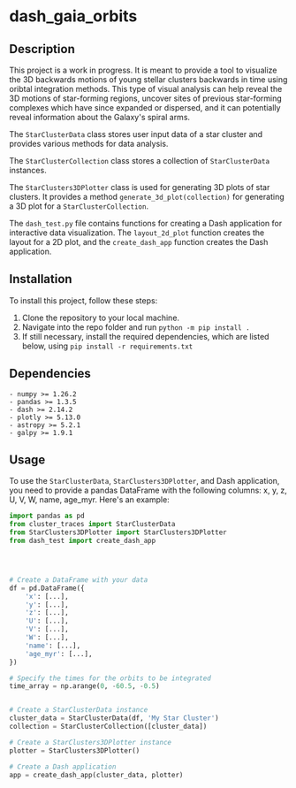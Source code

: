 # dash_gaia_orbits

## Description

This project is a work in progress. It is meant to provide a tool to visualize
the 3D backwards motions of young stellar clusters backwards in time using oribtal integration methods. This type of visual analysis can help reveal the 3D motions of star-forming regions, uncover sites of previous star-forming complexes which have since expanded or dispersed, and it can potentially reveal information about the Galaxy's spiral arms. 

The `StarClusterData` class stores user input data of a star cluster and provides various methods for data analysis.

The `StarClusterCollection` class stores a collection of `StarClusterData` instances.

The `StarClusters3DPlotter` class is used for generating 3D plots of star clusters. It provides a method `generate_3d_plot(collection)` for generating a 3D plot for a `StarClusterCollection`.

The `dash_test.py` file contains functions for creating a Dash application for interactive data visualization. The `layout_2d_plot` function creates the layout for a 2D plot, and the `create_dash_app` function creates the Dash application.

## Installation

To install this project, follow these steps:

1. Clone the repository to your local machine.
2. Navigate into the repo folder and run `python -m pip install .`
3. If still necessary, install the required dependencies, which are listed below, using `pip install -r requirements.txt`

## Dependencies
    - numpy >= 1.26.2
    - pandas >= 1.3.5
    - dash >= 2.14.2
    - plotly >= 5.13.0
    - astropy >= 5.2.1
    - galpy >= 1.9.1

## Usage

To use the `StarClusterData`, `StarClusters3DPlotter`, and Dash application, you need to provide a pandas DataFrame with the following columns: x, y, z, U, V, W, name, age_myr. Here's an example:

```python
import pandas as pd
from cluster_traces import StarClusterData
from StarClusters3DPlotter import StarClusters3DPlotter
from dash_test import create_dash_app




# Create a DataFrame with your data
df = pd.DataFrame({
    'x': [...],
    'y': [...],
    'z': [...],
    'U': [...],
    'V': [...],
    'W': [...],
    'name': [...],
    'age_myr': [...],
})

# Specify the times for the orbits to be integrated
time_array = np.arange(0, -60.5, -0.5)


# Create a StarClusterData instance
cluster_data = StarClusterData(df, 'My Star Cluster')
collection = StarClusterCollection([cluster_data])

# Create a StarClusters3DPlotter instance
plotter = StarClusters3DPlotter()

# Create a Dash application
app = create_dash_app(cluster_data, plotter)
